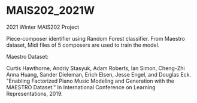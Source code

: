 # MAIS202_2021W
2021 Winter MAIS202 Project

Piece-composer identifier using Random Forest classifier. From Maestro dataset, Midi files of 5 composers are used to train the model.


Maestro Dataset: 

Curtis Hawthorne, Andriy Stasyuk, Adam Roberts, Ian Simon, Cheng-Zhi Anna Huang,
Sander Dieleman, Erich Elsen, Jesse Engel, and Douglas Eck. "Enabling Factorized Piano
Music Modeling and Generation with the MAESTRO Dataset." In International Conference
on Learning Representations, 2019.


